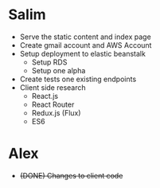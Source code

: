 # Salim
* Serve the static content and index page
* Create gmail account and AWS Account
* Setup deployment to elastic beanstalk
  * Setup RDS
  * Setup one alpha
* Create tests one existing endpoints
* Client side research
  * React.js
  * React Router
  * Redux.js (Flux)
  * ES6

# Alex
* ~~(DONE) Changes to client code~~
